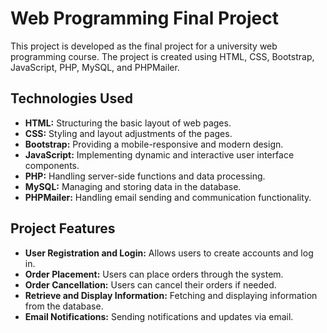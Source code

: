 # Web Programming Final Project

This project is developed as the final project for a university web programming course. The project is created using HTML, CSS, Bootstrap, JavaScript, PHP, MySQL, and PHPMailer.

## Technologies Used

- **HTML:** Structuring the basic layout of web pages.
- **CSS:** Styling and layout adjustments of the pages.
- **Bootstrap:** Providing a mobile-responsive and modern design.
- **JavaScript:** Implementing dynamic and interactive user interface components.
- **PHP:** Handling server-side functions and data processing.
- **MySQL:** Managing and storing data in the database.
- **PHPMailer:** Handling email sending and communication functionality.

## Project Features

- **User Registration and Login:** Allows users to create accounts and log in.
- **Order Placement:** Users can place orders through the system.
- **Order Cancellation:** Users can cancel their orders if needed.
- **Retrieve and Display Information:** Fetching and displaying information from the database.
- **Email Notifications:** Sending notifications and updates via email.
